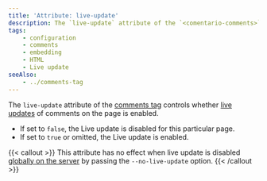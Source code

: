 ```yaml
---
title: 'Attribute: live-update'
description: The `live-update` attribute of the `<comentario-comments>` tag disables live comment updates
tags:
    - configuration
    - comments
    - embedding
    - HTML
    - Live update
seeAlso:
    - ../comments-tag
---
```


The `live-update` attribute of the [comments tag](../comments-tag) controls whether [live updates](/kb/live-update) of comments on the page is enabled.

<!--more-->

* If set to `false`, the Live update is disabled for this particular page.
* If set to `true` or omitted, the Live update is enabled.

{{< callout >}}
This attribute has no effect when live update is disabled [globally on the server](/configuration/backend/static) by passing the `--no-live-update` option.
{{< /callout >}}
